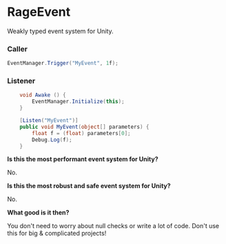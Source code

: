 RageEvent
=========

Weakly typed event system for Unity.

### Caller
```C#
EventManager.Trigger("MyEvent", 1f);
```

### Listener
```C#
	void Awake () {
		EventManager.Initialize(this);
	}

	[Listen("MyEvent")]
	public void MyEvent(object[] parameters) {
		float f = (float) parameters[0];
		Debug.Log(f);
	}
```


**Is this the most performant event system for Unity?**

No.


**Is this the most robust and safe event system for Unity?**

No.


**What good is it then?**

You don't need to worry about null checks or write a lot of code. Don't use this for big & complicated projects!

